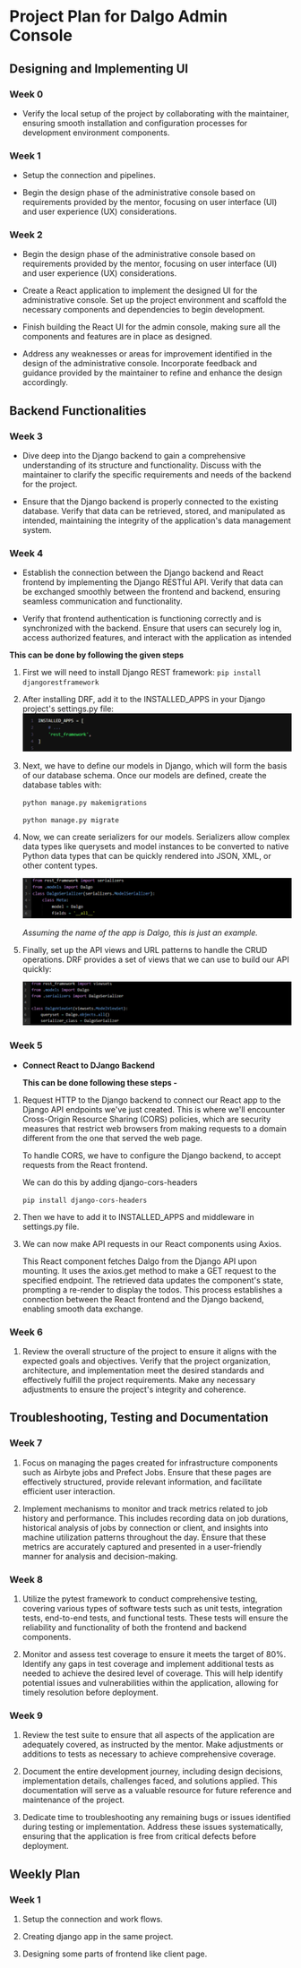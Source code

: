 # Project Plan for Dalgo Admin Console 

## Designing and Implementing UI

### Week 0

- Verify the local setup of the project by collaborating with the maintainer, ensuring smooth
installation and configuration processes for development environment components.

### Week 1

- Setup the connection and pipelines.

- Begin the design phase of the administrative console based on requirements provided by the
mentor, focusing on user interface (UI) and user experience (UX) considerations.

### Week 2

- Begin the design phase of the administrative console based on requirements provided by the
mentor, focusing on user interface (UI) and user experience (UX) considerations.

- Create a React application to implement the designed UI for the administrative console. Set up
the project environment and scaffold the necessary components and dependencies to begin
development.

- Finish building the React UI for the admin console, making sure all the components and features
are in place as designed.

- Address any weaknesses or areas for improvement identified in the design of the administrative
console. Incorporate feedback and guidance provided by the maintainer to refine and enhance
the design accordingly.

## Backend Functionalities

### Week 3

- Dive deep into the Django backend to gain a comprehensive understanding of its structure and
functionality. Discuss with the maintainer to clarify the specific requirements and needs of the
backend for the project.

- Ensure that the Django backend is properly connected to the existing database. Verify that data
can be retrieved, stored, and manipulated as intended, maintaining the integrity of the
application's data management system.

### Week 4

- Establish the connection between the Django backend and React frontend by implementing the
Django RESTful API. Verify that data can be exchanged smoothly between the frontend and
backend, ensuring seamless communication and functionality.

- Verify that frontend authentication is functioning correctly and is synchronized with the
backend. Ensure that users can securely log in, access authorized features, and interact with the
application as intended

**This can be done by following the given steps**

1. First we will need to install Django REST framework: `pip install djangorestframework`

2. After installing DRF, add it to the INSTALLED_APPS in your Django project's settings.py file: 
    ![alt text](image-1.png)

3. Next, we have to define our models in Django, which will form the basis of our database schema. Once our models are defined, create the database tables with:

    `python manage.py makemigrations`

    `python manage.py migrate`

4. Now, we can create serializers for our models. Serializers allow complex data types like querysets and
model instances to be converted to native Python data types that can be quickly rendered into JSON,
XML, or other content types.

    ![alt text](image-3.png)

    *Assuming the name of the app is Dalgo, this is just an example.* 
 
 5. Finally, set up the API views and URL patterns to handle the CRUD operations. DRF provides a set of
views that we can use to build our API quickly:

    ![alt text](image-4.png)

### Week 5

- **Connect React to DJango Backend** 

    **This can be done following these steps -**

1. Request HTTP to the Django backend to connect our React app to the Django API endpoints we've just
created. This is where we'll encounter Cross-Origin Resource Sharing (CORS) policies, which are security
measures that restrict web browsers from making requests to a domain different from the one that
served the web page.

    To handle CORS, we have to configure the Django backend, to accept requests from the React frontend.

    We can do this by adding django-cors-headers

    `pip install django-cors-headers`

2. Then we have to add it to INSTALLED_APPS and middleware in settings.py file.

3. We can now make API requests in our React components using Axios.

    This React component fetches Dalgo from the Django API upon mounting. It uses the axios.get method
    to make a GET request to the specified endpoint. The retrieved data updates the component's state,
    prompting a re-render to display the todos. This process establishes a connection between the React
    frontend and the Django backend, enabling smooth data exchange.

### Week 6

1. Review the overall structure of the project to ensure it aligns with the expected goals and
objectives. Verify that the project organization, architecture, and implementation meet the
desired standards and effectively fulfill the project requirements. Make any necessary
adjustments to ensure the project's integrity and coherence.

## Troubleshooting, Testing and Documentation

### Week 7

1. Focus on managing the pages created for infrastructure components such as Airbyte jobs and
Prefect Jobs. Ensure that these pages are effectively structured, provide relevant information,
and facilitate efficient user interaction.

2. Implement mechanisms to monitor and track metrics related to job history and performance.
This includes recording data on job durations, historical analysis of jobs by connection or client,
and insights into machine utilization patterns throughout the day. Ensure that these metrics are
accurately captured and presented in a user-friendly manner for analysis and decision-making.

### Week 8

1. Utilize the pytest framework to conduct comprehensive testing, covering various types of
software tests such as unit tests, integration tests, end-to-end tests, and functional tests. These
tests will ensure the reliability and functionality of both the frontend and backend components.

2. Monitor and assess test coverage to ensure it meets the target of 80%. Identify any gaps in test
coverage and implement additional tests as needed to achieve the desired level of coverage. This
will help identify potential issues and vulnerabilities within the application, allowing for timely
resolution before deployment.

### Week 9

1. Review the test suite to ensure that all aspects of the application are adequately covered, as
instructed by the mentor. Make adjustments or additions to tests as necessary to achieve
comprehensive coverage.

2. Document the entire development journey, including design decisions, implementation details,
challenges faced, and solutions applied. This documentation will serve as a valuable resource for
future reference and maintenance of the project.

3. Dedicate time to troubleshooting any remaining bugs or issues identified during testing or
implementation. Address these issues systematically, ensuring that the application is free from
critical defects before deployment.


## Weekly Plan 

### Week 1

1. Setup the connection and work flows.

2. Creating django app in the same project.

3. Designing some parts of frontend like client page.